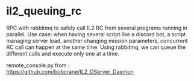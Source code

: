 # il2_queuing_rc
RPC with rabbitmq to safely call IL2 RC from several programs running in parallel.
Use case: when having several script like a discord bot, a script managing server load, another changing mission parameters, concurrent RC call can happen at the same time. Using rabbitmq, we can queue the different calls and execute only one at a time.

remote_console.py from : https://github.com/bobcrane/IL2_DServer_Daemon
